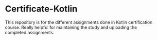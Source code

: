 # Certificate-Kotlin
This repository is for the different assignments done in Kotlin certification course.
Really helpful for maintaining the study and uploading the completed assignments.
